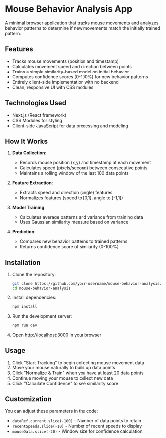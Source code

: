 # Mouse Behavior Analysis App

A minimal browser application that tracks mouse movements and analyzes behavior patterns to determine if new movements match the initially trained pattern.

## Features

- Tracks mouse movements (position and timestamp)
- Calculates movement speed and direction between points
- Trains a simple similarity-based model on initial behavior
- Computes confidence scores (0-100%) for new behavior patterns
- Entirely client-side implementation with no backend
- Clean, responsive UI with CSS modules

## Technologies Used

- Next.js (React framework)
- CSS Modules for styling
- Client-side JavaScript for data processing and modeling

## How It Works

1. **Data Collection**:
   - Records mouse position (x,y) and timestamp at each movement
   - Calculates speed (pixels/second) between consecutive points
   - Maintains a rolling window of the last 100 data points

2. **Feature Extraction**:
   - Extracts speed and direction (angle) features
   - Normalizes features (speed to [0,1], angle to [-1,1])

3. **Model Training**:
   - Calculates average patterns and variance from training data
   - Uses Gaussian similarity measure based on variance

4. **Prediction**:
   - Compares new behavior patterns to trained patterns
   - Returns confidence score of similarity (0-100%)

## Installation

1. Clone the repository:
   ```bash
   git clone https://github.com/your-username/mouse-behavior-analysis.git
   cd mouse-behavior-analysis
   ```

2. Install dependencies:
   ```bash
   npm install
   ```

3. Run the development server:
   ```bash
   npm run dev
   ```

4. Open [http://localhost:3000](http://localhost:3000) in your browser

## Usage

1. Click "Start Tracking" to begin collecting mouse movement data
2. Move your mouse naturally to build up data points
3. Click "Normalize & Train" when you have at least 20 data points
4. Continue moving your mouse to collect new data
5. Click "Calculate Confidence" to see similarity score

## Customization

You can adjust these parameters in the code:

- `dataRef.current.slice(-100)` - Number of data points to retain
- `recentSpeeds.slice(-10)` - Number of recent speeds to display
- `mouseData.slice(-20)` - Window size for confidence calculation

